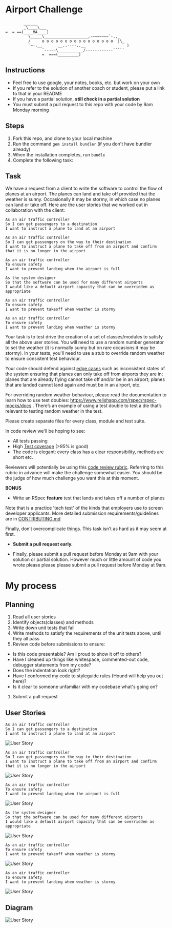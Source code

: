 # Airport Challenge

``````
        ______
        _\____\___
=  = ==(____MA____)
          \_____\___________________,-~~~~~~~`-.._
          /     o o o o o o o o o o o o o o o o  |\_
          `~-.__       __..----..__                  )
                `---~~\___________/------------`````
                =  ===(_________)

``````

## Instructions

- Feel free to use google, your notes, books, etc. but work on your own
- If you refer to the solution of another coach or student, please put a link to that in your README
- If you have a partial solution, **still check in a partial solution**
- You must submit a pull request to this repo with your code by 9am Monday morning

## Steps

1. Fork this repo, and clone to your local machine
2. Run the command `gem install bundler` (if you don't have bundler already)
3. When the installation completes, run `bundle`
4. Complete the following task:

## Task

We have a request from a client to write the software to control the flow of planes at an airport. The planes can land and take off provided that the weather is sunny. Occasionally it may be stormy, in which case no planes can land or take off. Here are the user stories that we worked out in collaboration with the client:

```
As an air traffic controller
So I can get passengers to a destination
I want to instruct a plane to land at an airport

As an air traffic controller
So I can get passengers on the way to their destination
I want to instruct a plane to take off from an airport and confirm that it is no longer in the airport

As an air traffic controller
To ensure safety
I want to prevent landing when the airport is full

As the system designer
So that the software can be used for many different airports
I would like a default airport capacity that can be overridden as appropriate

As an air traffic controller
To ensure safety
I want to prevent takeoff when weather is stormy

As an air traffic controller
To ensure safety
I want to prevent landing when weather is stormy
```

Your task is to test drive the creation of a set of classes/modules to satisfy all the above user stories. You will need to use a random number generator to set the weather (it is normally sunny but on rare occasions it may be stormy). In your tests, you'll need to use a stub to override random weather to ensure consistent test behaviour.

Your code should defend against [edge cases](http://programmers.stackexchange.com/questions/125587/what-are-the-difference-between-an-edge-case-a-corner-case-a-base-case-and-a-b) such as inconsistent states of the system ensuring that planes can only take off from airports they are in; planes that are already flying cannot take off and/or be in an airport; planes that are landed cannot land again and must be in an airport, etc.

For overriding random weather behaviour, please read the documentation to learn how to use test doubles: https://www.relishapp.com/rspec/rspec-mocks/docs . There’s an example of using a test double to test a die that’s relevant to testing random weather in the test.

Please create separate files for every class, module and test suite.

In code review we'll be hoping to see:

- All tests passing
- High [Test coverage](https://github.com/makersacademy/course/blob/main/pills/test_coverage.md) (>95% is good)
- The code is elegant: every class has a clear responsibility, methods are short etc.

Reviewers will potentially be using this [code review rubric](docs/review.md). Referring to this rubric in advance will make the challenge somewhat easier. You should be the judge of how much challenge you want this at this moment.

**BONUS**

- Write an RSpec **feature** test that lands and takes off a number of planes

Note that is a practice 'tech test' of the kinds that employers use to screen developer applicants. More detailed submission requirements/guidelines are in [CONTRIBUTING.md](CONTRIBUTING.md)

Finally, don’t overcomplicate things. This task isn’t as hard as it may seem at first.

- **Submit a pull request early.**

- Finally, please submit a pull request before Monday at 9am with your solution or partial solution. However much or little amount of code you wrote please please please submit a pull request before Monday at 9am.

# My process

## Planning

1. Read all user stories
2. Identify objects(classes) and methods
3. Write down unit tests that fail
4. Write methods to satisfy the requirements of the unit tests above, until they all pass
5. Review code before submissions to ensure:

- Is this code presentable? Am I proud to show it off to others?
- Have I cleaned up things like whitespace, commented-out code, debugger statements from my code?
- Does the indentation look right?
- Have I conformed my code to styleguide rules (Hound will help you out here)?
- Is it clear to someone unfamiliar with my codebase what's going on?

1. Submit a pull request

## User Stories

```
As an air traffic controller
So I can get passengers to a destination
I want to instruct a plane to land at an airport
```

![User Story](https://www.notion.so/Airport-Challenge-7aa85484f4024050869a069380564095#16e7c1e70ac8446bbb1801e0c7771f00)

```
As an air traffic controller
So I can get passengers on the way to their destination
I want to instruct a plane to take off from an airport and confirm that it is no longer in the airport

```

![User Story](https://www.notion.so/Airport-Challenge-7aa85484f4024050869a069380564095#b6bb44076371424182e2a08111a4497a)

```
As an air traffic controller
To ensure safety
I want to prevent landing when the airport is full
```

![User Story](https://www.notion.so/Airport-Challenge-7aa85484f4024050869a069380564095#62df0513276e44858f149a0d64bfe64f)

```
As the system designer
So that the software can be used for many different airports
I would like a default airport capacity that can be overridden as appropriate
```

![User Story](https://www.notion.so/Airport-Challenge-7aa85484f4024050869a069380564095#34563cec36114c93839d06c528788775)

```
As an air traffic controller
To ensure safety
I want to prevent takeoff when weather is stormy
```

![User Story](https://www.notion.so/Airport-Challenge-7aa85484f4024050869a069380564095#4bc21e78b3884d8b9e974ac924017ee6)

```
As an air traffic controller
To ensure safety
I want to prevent landing when weather is stormy
```

![User Story](https://www.notion.so/Airport-Challenge-7aa85484f4024050869a069380564095#6c9cb6c0278846438e89417bd4cb6415)

## Diagram

![User Story](https://lucid.app/publicSegments/view/dae9742c-ad5f-4eb4-a285-7e5590b83e04/image.jpeg)

